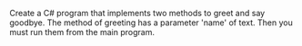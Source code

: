 Create a C# program that implements two methods to greet and say goodbye. The method of greeting has a parameter 'name' of text.
Then you must run them from the main program.